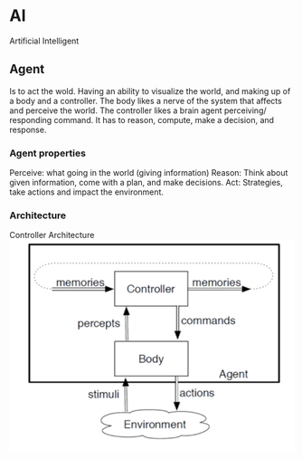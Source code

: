 # AI
Artificial Intelligent

## Agent
Is to act the wold. Having an ability to visualize the world, and making up of a body and a controller. 
The body likes a nerve of the system that affects and perceive the world.
The controller likes a brain agent perceiving/ responding command. It has to reason, compute, make a decision, and response.
### Agent properties
Perceive: what going in the world (giving information)
Reason: Think about given information, come with a plan, and make decisions.
Act: Strategies, take actions and impact the environment.

### Architecture
Controller Architecture
![alt text](https://github.com/nglthu/AI/blob/master/img/controllerArchitecture.png)
